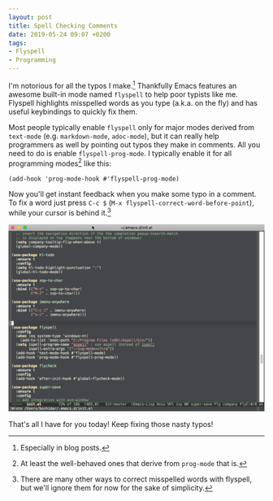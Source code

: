 ```yaml
---
layout: post
title: Spell Checking Comments
date: 2019-05-24 09:07 +0200
tags:
- Flyspell
- Programming
---
```


I'm notorious for all the typos I make.[^1] Thankfully Emacs features an awesome built-in mode named `flyspell` to help poor typists like me.
Flyspell highlights misspelled words as you type (a.k.a. on the fly) and has useful keybindings to quickly fix them.

Most people typically enable `flyspell` only for major modes derived from `text-mode` (e.g. `markdown-mode`, `adoc-mode`), but it can really help programmers as well by
pointing out typos they make in comments. All you need to do is enable `flyspell-prog-mode`. I typically enable it for all programming modes[^2] like this:

``` emacs-lisp
(add-hook 'prog-mode-hook #'flyspell-prog-mode)
```

Now you'll get instant feedback when you make some typo in a
comment. To fix a word just press `C-c $` (`M-x
flyspell-correct-word-before-point`), while your cursor is behind it.[^3]

![flyspell_prog_mode.gif](/assets/images/flyspell_prog_mode.gif)

That's all I have for you today! Keep fixing those nasty typos!

[^1]: Especially in blog posts.
[^2]: At least the well-behaved ones that derive from `prog-mode` that is.
[^3]: There are many other ways to correct misspelled words with flyspell, but we'll ignore them for now for the sake of simplicity.
